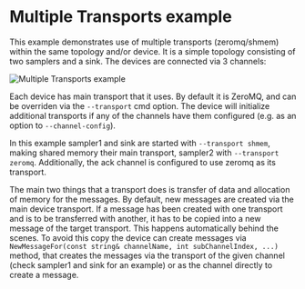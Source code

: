 Multiple Transports example
===========================

This example demonstrates use of multiple transports (zeromq/shmem) within the same topology and/or device. It is a simple topology consisting of two samplers and a sink. The devices are connected via 3 channels:

![Multiple Transports example](../../docs/images/example_multiple_transports.png?raw=true "Multiple Transports example")

Each device has main transport that it uses. By default it is ZeroMQ, and can be overriden via the `--transport` cmd option. The device will initialize additional transports if any of the channels have them configured (e.g. as an option to `--channel-config`).

In this example sampler1 and sink are started with `--transport shmem`, making shared memory their main transport, sampler2 with `--transport zeromq`. Additionally, the ack channel is configured to use zeromq as its transport.

The main two things that a transport does is transfer of data and allocation of memory for the messages. By default, new messages are created via the main device transport. If a message has been created with one transport and is to be transferred with another, it has to be copied into a new message of the target transport. This happens automatically behind the scenes. To avoid this copy the device can create messages via `NewMessageFor(const string& channelName, int subChannelIndex, ...)` method, that creates the messages via the transport of the given channel (check sampler1 and sink for an example) or as the channel directly to create a message.

